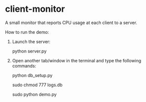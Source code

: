 client-monitor
==============

A small monitor that reports CPU usage at each client to a
server.  

How to run the demo: 

1. Launch the server: 

    python server.py

2. Open another tab/window in the terminal and type the following commands:

    python db_setup.py
    
    sudo chmod 777 logs.db
    
    sudo python demo.py
    
